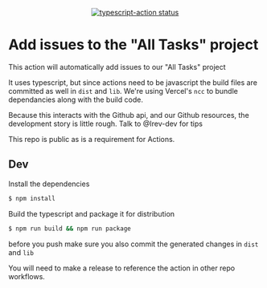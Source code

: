 <p align="center">
  <a href="https://github.com/actions/typescript-action/actions"><img alt="typescript-action status" src="https://github.com/actions/typescript-action/workflows/build-test/badge.svg"></a>
</p>

# Add issues to the "All Tasks" project

This action will automatically add issues to our "All Tasks" project

It uses typescript, but since actions need to be javascript the build files are committed as well in `dist` and `lib`. We're using Vercel's `ncc` to bundle dependancies along with the build code.

Because this interacts with the Github api, and our Github resources, the development story is little rough. Talk to @Irev-dev for tips

This repo is public as is a requirement for Actions.

## Dev

Install the dependencies  
```bash
$ npm install
```

Build the typescript and package it for distribution
```bash
$ npm run build && npm run package
```

before you push make sure you also commit the generated changes in `dist` and `lib`

You will need to make a release to reference the action in other repo workflows.

